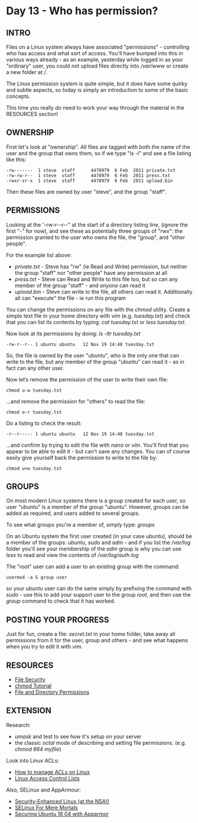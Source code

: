# Day 13 -  Who has permission?

## INTRO

Files on a Linux system always have associated "permissions" - controlling who has access and what sort of access. You'll have bumped into this in various ways already - as an example, yesterday while logged in as your "ordinary" user, you could not upload files directly into _/var/www_ or create a new folder at _/_.

The Linux permission system is quite simple, but it does have some quirky and subtle aspects, so today is simply an introduction to some of the basic concepts.

This time you really _do_ need to work your way through the material in the RESOURCES section!

## OWNERSHIP

First let's look at "ownership". All files are tagged with both the name of the user and the group that owns them, so if we type "ls -l" and see a file listing like this:

	-rw------- 	1 steve  staff  	4478979  6 Feb  2011 private.txt
	-rw-rw-r-- 	1 steve  staff  	4478979  6 Feb  2011 press.txt
	-rwxr-xr-x 	1 steve  staff  	4478979  6 Feb  2011 upload.bin

Then these files are owned by user "steve", and the group "staff".

## PERMISSIONS

Looking at the '-rw-r--r--" at the start of a directory listing line, (ignore the first "-" for now), and see these as potentially three groups of "rwx": the permission granted to the user who owns the file, the "group", and "other people".

For the example list above:

* _private.txt_   - Steve has "rw" (ie Read and Write) permission, but neither the group "staff" nor "other people" have any permission at all
* _press.txt_  - Steve can Read and Write to this file too, but so can any member of the group "staff"  - and _anyone_ can read it
* _upload.bin_  - Steve can write to the file, all others can read it. Additionally all can "execute" the file - ie run this program

You can change the permissions on any file with the _chmod_ utility. Create a simple text file in your home directory with *vim* (e.g. _tuesday.txt_) and check that you can list its contents by typing: _cat tuesday.txt_ or _less tuesday.txt_.

Now look at its permissions by doing: _ls -ltr tuesday.txt_

	-rw-r--r-- 1 ubuntu ubuntu   12 Nov 19 14:48 tuesday.txt

So, the file is owned by the user "ubuntu", who is the only one that can write to the file, but any member of the group "ubuntu" can read it - as in fact can any other user.

Now let’s remove the permission of the user to write their own file:

	chmod u-w tuesday.txt

...and remove the permission for "others" to read the file:

	chmod o-r tuesday.txt

Do a listing to check the result:

	-r--r----- 1 ubuntu ubuntu   12 Nov 19 14:48 tuesday.txt

...and confirm by trying to edit the file with _nano_ or _vim_. You'll find that you appear to be able to edit it - but can't save any changes. You can of course easily give yourself back the permission to write to the file by:

	chmod u+w tuesday.txt

## GROUPS

On most modern Linux systems there is a group created for each user, so user "ubuntu" is a member of the group "ubuntu". However, groups can be added as required, and users added to several groups.

To see what groups you're a member of, simply type: _groups_

On an Ubuntu system the first user created (in your case _ubuntu_), should be a member of the groups: _ubuntu_, _sudo_ and _adm_ - and if you list the _/var/log_ folder you'll see your membership of the _adm_ group is why you can use _less_ to read and view the contents of _/var/log/auth.log_


The "root" user can add a user to an existing group with the command:

	usermod -a G group user

so your _ubuntu_ user can do the same simply by prefixing the command with _sudo_ - use this to add your support user to the group _root_, and then use the _group_ command to check that it has worked.

## POSTING YOUR PROGRESS

Just for fun, create a file: _secret.txt_ in your home folder, take away all permissions from it for the user, group and others - and see what happens when you try to edit it with _vim_.

## RESOURCES

* [File Security](http://tldp.org/LDP/intro-linux/html/sect_03_04.html)
* [chmod Tutorial](http://catcode.com/teachmod/)
* [File and Directory Permissions](http://www.youtube.com/watch?v=vKTg1ATHl4E)

## EXTENSION

Research:
* _umask_ and test to see how it's setup on your server
* the classic _octal_ mode of describing and setting file permissions. (e.g. _chmod 664 myfile_)

Look into Linux ACLs:
* [How to manage ACLs on Linux](https://linuxconfig.org/how-to-manage-acls-on-linux)
* [Linux Access Control Lists](https://www.redhat.com/sysadmin/linux-access-control-lists)

Also, SELinux and AppArmour:
* [Security-Enhanced Linux (at the NSA!)](https://www.nsa.gov/what-we-do/research/selinux/)
* [SELinux For Mere Mortals](https://craigmbooth.com/blog/selinux-for-mortals/)
* [Securing Ubuntu 18 04 with Apparmor](https://www.youtube.com/watch?v=lJFxexGZ-DY)
